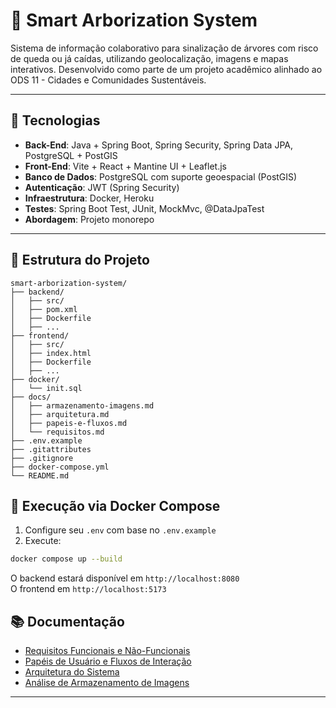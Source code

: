 # 🌳 Smart Arborization System

Sistema de informação colaborativo para sinalização de árvores com risco de queda ou já caídas, utilizando geolocalização, imagens e mapas interativos. Desenvolvido como parte de um projeto acadêmico alinhado ao ODS 11 - Cidades e Comunidades Sustentáveis.

---

## 🚀 Tecnologias

- **Back-End**: Java + Spring Boot, Spring Security, Spring Data JPA, PostgreSQL + PostGIS
- **Front-End**: Vite + React + Mantine UI + Leaflet.js
- **Banco de Dados**: PostgreSQL com suporte geoespacial (PostGIS)
- **Autenticação**: JWT (Spring Security)
- **Infraestrutura**: Docker, Heroku
- **Testes**: Spring Boot Test, JUnit, MockMvc, @DataJpaTest
- **Abordagem**: Projeto monorepo

---

## 📂 Estrutura do Projeto

```plaintext
smart-arborization-system/
├── backend/
│   ├── src/
│   ├── pom.xml
│   ├── Dockerfile
│   ├── ...
├── frontend/
│   ├── src/
│   ├── index.html
│   ├── Dockerfile
│   ├── ...
├── docker/
│   └── init.sql
├── docs/
│   ├── armazenamento-imagens.md
│   ├── arquitetura.md
│   ├── papeis-e-fluxos.md
│   └── requisitos.md
├── .env.example
├── .gitattributes
├── .gitignore
├── docker-compose.yml
└── README.md
```

## 🐳 Execução via Docker Compose

1. Configure seu `.env` com base no `.env.example`
2. Execute:

```bash
docker compose up --build
```

O backend estará disponível em `http://localhost:8080`  
O frontend em `http://localhost:5173`

## 📚 Documentação

- [Requisitos Funcionais e Não-Funcionais](docs/requisitos.md)
- [Papéis de Usuário e Fluxos de Interação](docs/papeis-e-fluxos.md)
- [Arquitetura do Sistema](docs/arquitetura.md)
- [Análise de Armazenamento de Imagens](docs/armazenamento-imagens.md)

---
